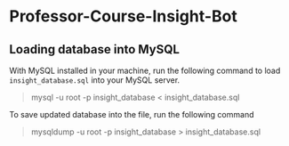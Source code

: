 # Professor-Course-Insight-Bot

## Loading database into MySQL

With MySQL installed in your machine, run the following command to load `insight_database.sql` into your MySQL server.
> mysql -u root -p insight_database < insight_database.sql

To save updated database into the file, run the following command
> mysqldump -u root -p insight_database > insight_database.sql